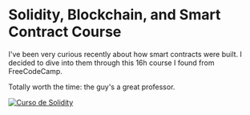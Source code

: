 # Solidity, Blockchain, and Smart Contract Course

I've been very curious recently about how smart contracts were built. I decided to dive into them through this 16h course I found from FreeCodeCamp. <br>

Totally worth the time: the guy's a great professor.

[![Curso de Solidity](https://img.youtube.com/vi/M576WGiDBdQ/0.jpg)](https://www.youtube.com/watch?v=M576WGiDBdQ&t=176s&ab_channel=freeCodeCamp.org)
